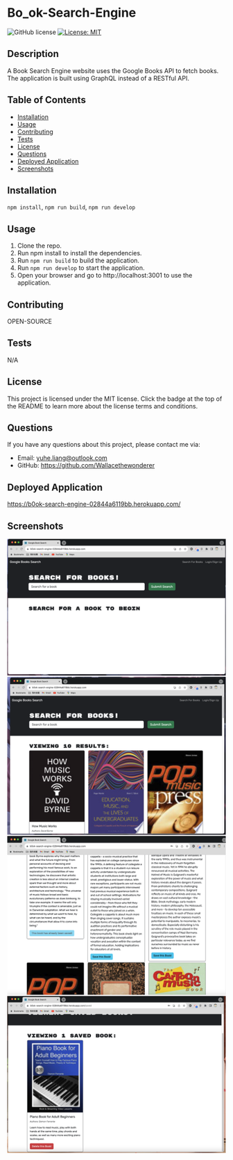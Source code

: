 # Bo_ok-Search-Engine

![GitHub license](https://img.shields.io/badge/license-MIT-blue.svg)
[![License: MIT](https://img.shields.io/badge/License-MIT-yellow.svg)](https://choosealicense.com/licenses)

## Description

A Book Search Engine website uses the Google Books API to fetch books. The application is built using GraphQL instead of a RESTful API.

## Table of Contents

- [Installation](#installation)
- [Usage](#usage)
- [Contributing](#contributing)
- [Tests](#tests)
- [License](#license)
- [Questions](#questions)
- [Deployed Application](#deployed-application)
- [Screenshots](#screenshots)

## Installation

`npm install`, `npm run build`, `npm run develop`

## Usage

1. Clone the repo.
2. Run npm install to install the dependencies.
3. Run `npm run build` to build the application.
4. Run `npm run develop` to start the application.
5. Open your browser and go to http://localhost:3001 to use the application.

## Contributing

OPEN-SOURCE

## Tests

N/A

## License

This project is licensed under the MIT license. Click the badge at the top of the README to learn more about the license terms and conditions.

## Questions

If you have any questions about this project, please contact me via:

- Email: yuhe.liang@outlook.com
- GitHub: https://github.com/Wallacethewonderer

## Deployed Application

https://b0ok-search-engine-02844a6119bb.herokuapp.com/

## Screenshots

![Screenshot](./asset/images/page1.png)
![Screenshot](./asset/images/page2.png)
![Screenshot](./asset/images/page3.png)
![Screenshot](./asset/images/page4.png)
